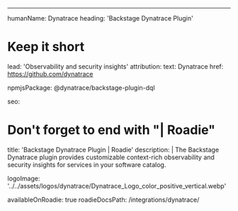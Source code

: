 ---
humanName: Dynatrace
heading: 'Backstage Dynatrace Plugin'
# Keep it short
lead: 'Observability and security insights'
attribution:
  text: Dynatrace
  href: https://github.com/dynatrace

npmjsPackage: @dynatrace/backstage-plugin-dql

seo:
  # Don't forget to end with "| Roadie"
  title: 'Backstage Dynatrace Plugin | Roadie'
  description: |
    The Backstage Dynatrace plugin provides customizable context-rich observability and security insights for services in your software catalog.

logoImage: '../../assets/logos/dynatrace/Dynatrace_Logo_color_positive_vertical.webp'

availableOnRoadie: true
roadieDocsPath: /integrations/dynatrace/

